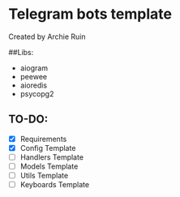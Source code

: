# Telegram bots template
Created by Archie Ruin

##Libs:
- aiogram
- peewee
- aioredis
- psycopg2


## TO-DO:
- [X] Requirements
- [X] Config Template
- [ ] Handlers Template
- [ ] Models Template
- [ ] Utils Template
- [ ] Keyboards Template
